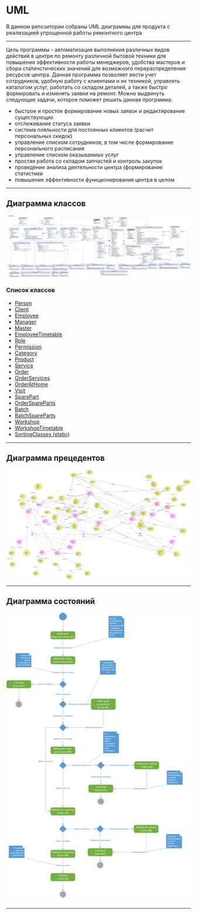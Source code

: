# UML
В данном репозитории собраны UML диаграммы для продукта с реализацией упрощенной работы ремонтного центра
<hr>
<p>Цель программы - автоматизация выполнения различных видов действий в центре по ремонту различной бытовой техники для повышения эффективности работы менеджеров, удобства мастеров и сбора статичстических значений для возможного перераспределения ресурсов центра. Данная программа позволяет вести учет сотрудников, удобную работу с клиентами и их техникой, управлять каталогом услуг, работать со складом деталей, а также быстро формировать и изменять заявки на ремонт. Можно выдвинуть следующие задачи, которое поможет решить данная программа:</p>
<ul>
  <li>быстрое и простое формирование новых заявок и редактирование существующих</li>
  <li>отслеживание статуса заявки</li>
  <li>система лояльности для постоянных клиентов (расчет персональных скидок)</li>
  <li>управление списком сотрудников, в том числе формирование персонального расписания</li>
  <li>управление списком оказываемых услуг</li>
  <li>простая работа со складом запчастей и контроль закупок</li>
  <li>проведение анализа деятельности центра (формирование статистики</li>
  <li>повышение эффективности функционирования центра в целом</li>
</ul>

<hr>

## Диаграмма классов
![](./images/Classes_TechServ_Sergei.png "Диаграмма классов")

### Список классов
 - [Person](./descriptions/person.md "Класс Person")
 - [Client](./descriptions/client.md "Класс Client")
 - [Employee](./descriptions/employee.md "Класс Employee")
 - [Manager](./descriptions/manager.md "Класс Manager")
 - [Master](./descriptions/master.md "Класс Master")
 - [EmployeeTimetable](./descriptions/employeeTimetable.md "Класс EmployeeTimetable")
 - [Role](./descriptions/role.md "Класс Role")
 - [Permission](./descriptions/permission.md "Класс Permission")
 - [Category](./descriptions/category.md "Класс Category")
 - [Product](./descriptions/product.md "Класс Product")
 - [Service](./descriptions/service.md "Класс Service")
 - [Order](./descriptions/order.md "Класс Order")
 - [OrderServices](./orderServices.md "Класс OrderServices")
 - [OrderAtHome](./descriptions/orderAtHome.md "Класс OrderAtHome")
 - [Visit](./descriptions/visit.md "Класс Visit")
 - [SparePart](./descriptions/sparepart.md "Класс SparePart")
 - [OrderSpareParts](./descriptions/orderSpareparts.md "Класс OrderSpareParts")
 - [Batch](./descriptions/batch.md "Класс Batch")
 - [BatchSpareParts](./descriptions/batchSpareparts.md "Класс BatchSpareParts")
 - [Workshop](./descriptions/workshop.md "Класс Workshop")
 - [WorkshopTimetable](./descriptions/workshopTimetable.md "Класс WorkshopTimetalbe")
 - [SortingClasses (static)](./descriptions/staticLists.md "Статические классы сортировки")

<hr>

## Диаграмма прецедентов
![](./images/UseCases_TechServ_Sergei.png "Диаграмма прецедентов")

<hr>

## Диаграмма состояний
![](./images/Statechart_TechServ_Sergei.png "Диаграмма состояний")

<hr>
